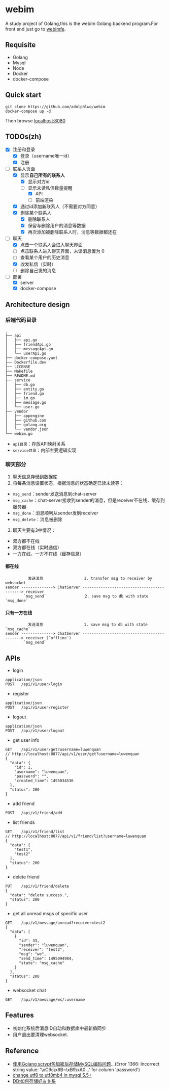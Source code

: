 # webim

A study project of Golang,this is the webim Golang backend program.For front end just go to [webimfe](https://github.com/adolphlwq/webimfe).

## Requisite
- Golang
- Mysql
- Node
- Docker
- docker-compose

## Quick start
```
git clone https://github.com/adolphlwq/webim
docker-compose up -d
```

Then browse [localhost:8080](http://localhost:8080)

## TODOs(zh)
- [X] 注册和登录
    - [X] 登录（username唯一id）
    - [X] 注册
- [ ] 联系人页面
    - [X] 显示**自己所有的联系人**
        - [X] 显示对方id
        - [ ] 显示未读私信数量提醒
            - [X] API
            - [ ] 前端渲染
    - [X] 通过id添加新联系人（不需要对方同意）
    - [X] 删除某个联系人
        - [X] 删除联系人
        - [X] 保留与删除用户的消息等数据
        - [X] 再次添加被删除联系人时，消息等数据都还在
- [ ] 聊天
    - [X] 点击一个联系人会进入聊天界面
    - [ ] 点击联系人进入聊天界面，未读消息置为 0
    - [ ] 查看某个用户的历史消息
    - [X] 收发私信（实时）
    - [ ] 删除自己发的消息
- [ ] 部署
    - [X] server
    - [X] docker-compose

## Architecture design
### 后端代码目录
```
.
├── api
│   ├── api.go
│   ├── friendApi.go
│   ├── messageApi.go
│   └── userApi.go
├── docker-compose.yaml
├── Dockerfile.dev
├── LICENSE
├── Makefile
├── README.md
├── service
│   ├── db.go
│   ├── entity.go
│   ├── friend.go
│   ├── im.go
│   ├── message.go
│   └── user.go
├── vendor
│   ├── appengine
│   ├── github.com
│   ├── golang.org
│   └── vendor.json
└── webim.go
```

- `api目录`：存放API映射关系
- `service目录`：内部主要逻辑实现

### 聊天部分
1. 聊天信息存储到数据库
2. 将每条消息设置状态，根据消息的状态确定已读未读等：
- `msg_send`：sender发送消息到chat-server
- `msg_cache`：chat-server接收到sender的消息，但是receiver不在线，缓存到服务器
- `msg_done`：消息顺利从sender发到receiver
- `msg_delete`：消息被删除
3. 聊天主要有3中情况：
  - 双方都不在线
  - 双方都在线（实时通信）
  - 一方在线，一方不在线（缓存信息）

#### 都在线
```
          发送消息                  1. transfer msg to receiver by websocket
sender --------------> ChatServer -------------------------------------------> receiver 
        `msg_send`                 2. save msg to db with state `msg_done`
```

#### 只有一方在线
```
          发送消息                  1. save msg to db with state `msg_cache`
sender --------------> ChatServer -------------------------------------------> receiver (`offline`)
        `msg_send`                 
```

## APIs
- login
```
application/json
POST   /api/v1/user/login
```
- register
```
application/json
POST   /api/v1/user/register
```
- logout
```
application/json
POST   /api/v1/user/logout
```
- get user info
```
GET    /api/v1/user/get?username=luwenquan
// http://localhost:8877/api/v1/user/get?username=luwenquan
{
  "data": {
    "id": 1,
    "username": "luwenquan",
    "password": "",
    "created_time": 1495034536
  },
  "status": 200
}
```
- add friend
```
POST   /api/v1/friend/add
```
- list friends
```
GET    /api/v1/friend/list
// http://localhost:8877/api/v1/friend/list?username=luwenquan
{
  "data": [
    "test1",
    "test2"
  ],
  "status": 200
}
```
- delete friend
```
PUT    /api/v1/friend/delete
{
  "data": "delete success.",
  "status": 200
}
```
- get all unread msgs of specific user
```
GET    /api/v1/message/unread?receiver=test2
{
  "data": [
    {
      "id": 33,
      "sender": "luwenquan",
      "receiver": "test2",
      "msg": "we",
      "send_time": 1495094984,
      "state": "msg_cache"
    }
  ],
  "status": 200
}
```
- websocket chat
```
GET    /api/v1/message/ws/:username
```

## Features
- 初始化系统后消息ID自动和数据库中最新值同步
- 用户退出要清理websocket.

## Reference
- [使用Golang scrypt包加密后存储MySQL编码问题](http://stackoverflow.com/questions/8291184/mysql-general-error-1366-incorrect-string-value?rq=1)...(Error 1366: Incorrect string value: '\xC9c\x8B~\xB9\xA0...' for column 'password')
- [change utf8 to utf8mb4 in mysql 5.5+](https://mathiasbynens.be/notes/mysql-utf8mb4)
- [DB:如何存储好友关系](https://www.zhihu.com/question/20216864)
